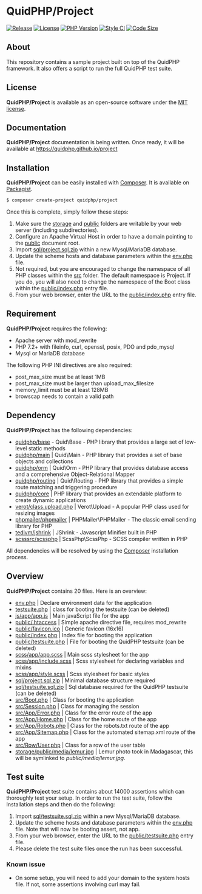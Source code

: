 # QuidPHP/Project
[![Release](https://img.shields.io/github/v/release/quidphp/project)](https://packagist.org/packages/quidphp/project)
[![License](https://img.shields.io/github/license/quidphp/project)](https://github.com/quidphp/project/blob/master/LICENSE)
[![PHP Version](https://img.shields.io/packagist/php-v/quidphp/project)](https://www.php.net)
[![Style CI](https://styleci.io/repos/203834987/shield)](https://styleci.io)
[![Code Size](https://img.shields.io/github/languages/code-size/quidphp/project)](https://github.com/quidphp/project)

## About
This repository contains a sample project built on top of the QuidPHP framework. It also offers a script to run the full QuidPHP test suite.

## License
**QuidPHP/Project** is available as an open-source software under the [MIT license](LICENSE).

## Documentation
**QuidPHP/Project** documentation is being written. Once ready, it will be available at https://quidphp.github.io/project

## Installation
**QuidPHP/Project** can be easily installed with [Composer](https://getcomposer.org). It is available on [Packagist](https://packagist.org/packages/quidphp/project).
``` bash
$ composer create-project quidphp/project
```

Once this is complete, simply follow these steps:
1. Make sure the [storage](storage) and [public](public) folders are writable by your web server (including subdirectories).
2. Configure an Apache Virtual Host in order to have a domain pointing to the [public](public) document root.
3. Import [sql/project.sql.zip](sql/project.sql.zip) within a new Mysql/MariaDB database.
4. Update the scheme hosts and database parameters within the [env.php](env.php) file.
5. Not required, but you are encouraged to change the namespace of all PHP classes within the [src](src) folder. The default namespace is Project. If you do, you will also need to change the namespace of the Boot class within the [public/index.php](public/index.php) entry file.
6. From your web browser, enter the URL to the [public/index.php](public/index.php) entry file.

## Requirement
**QuidPHP/Project** requires the following:
- Apache server with mod_rewrite
- PHP 7.2+ with fileinfo, curl, openssl, posix, PDO and pdo_mysql
- Mysql or MariaDB database

The following PHP INI directives are also required:
- post_max_size must be at least 1MB
- post_max_size must be larger than upload_max_filesize
- memory_limit must be at least 128MB
- browscap needs to contain a valid path 

## Dependency
**QuidPHP/Project** has the following dependencies:
- [quidphp/base](https://github.com/quidphp/base) - Quid\Base - PHP library that provides a large set of low-level static methods
- [quidphp/main](https://github.com/quidphp/main) | Quid\Main - PHP library that provides a set of base objects and collections 
- [quidphp/orm](https://github.com/quidphp/orm) | Quid\Orm - PHP library that provides database access and a comprehensive Object-Relational Mapper
- [quidphp/routing](https://github.com/quidphp/routing) | Quid\Routing - PHP library that provides a simple route matching and triggering procedure
- [quidphp/core](https://github.com/quidphp/core) | PHP library that provides an extendable platform to create dynamic applications
- [verot/class.upload.php](https://github.com/verot/class.upload.php) | Verot\Upload - A popular PHP class used for resizing images
- [phpmailer/phpmailer](https://github.com/phpmailer/phpmailer) | PHPMailer\PHPMailer - The classic email sending library for PHP
- [tedivm/jshrink](https://github.com/tedious/JShrink) | JShrink - Javascript Minifier built in PHP
- [scsssrc/scssphp](https://github.com/scsssrc/scssphp) | ScssPhp\ScssPhp - SCSS compiler written in PHP

All dependencies will be resolved by using the [Composer](https://getcomposer.org) installation process.

## Overview
**QuidPHP/Project** contains 20 files. Here is an overview:
- [env.php](env.php) | Declare environment data for the application
- [testsuite.php](testsuite.php) | class for booting the testsuite (can be deleted)
- [js/app/app.js](js/app/app.js) | Main javaScript file for the app
- [public/.htaccess](public/.htaccess) | Simple apache directive file, requires mod_rewrite
- [public/favicon.ico](public/favicon.ico) | Generic favicon (16x16)
- [public/index.php](public/index.php) | Index file for booting the application
- [public/testsuite.php](public/testsuite.php) | File for booting the QuidPHP testsuite (can be deleted)
- [scss/app/app.scss](scss/app/app.scss) | Main scss stylesheet for the app
- [scss/app/include.scss](scss/app/include.scss) | Scss stylesheet for declaring variables and mixins
- [scss/app/style.scss](scss/app/style.scss) | Scss stylesheet for basic styles
- [sql/project.sql.zip](sql/project.sql.zip) | Minimal database structure required
- [sql/testsuite.sql.zip](sql/testsuite.sql.zip) | Sql database required for the QuidPHP testsuite (can be deleted)
- [src/Boot.php](src/Boot.php) | Class for booting the application
- [src/Session.php](src/Session.php) | Class for managing the session
- [src/App/Error.php](src/App/Error.php) | Class for the error route of the app
- [src/App/Home.php](src/App/Home.php) | Class for the home route of the app
- [src/App/Robots.php](src/App/Robots.php) | Class for the robots.txt route of the app
- [src/App/Sitemap.php](src/App/Sitemap.php) | Class for the automated sitemap.xml route of the app
- [src/Row/User.php](src/Row/User.php) | Class for a row of the user table
- [storage/public/media/lemur.jpg](storage/public/media/lemur.jpg) | Lemur photo took in Madagascar, this will be symlinked to *public/media/lemur.jpg*.

## Test suite
**QuidPHP/Project** test suite contains about 14000 assertions which can thoroughly test your setup. In order to run the test suite, follow the Installation steps and then do the following:
1. Import [sql/testsuite.sql.zip](sql/testsuite.sql.zip) within a new Mysql/MariaDB database.
2. Update the scheme hosts and database parameters within the [env.php](env.php) file. Note that will now be booting assert, not app.
3. From your web browser, enter the URL to the [public/testsuite.php](public/testsuite.php) entry file.
4. Please delete the test suite files once the run has been successful.

### Known issue
- On some setup, you will need to add your domain to the system hosts file. If not, some assertions involving curl may fail.